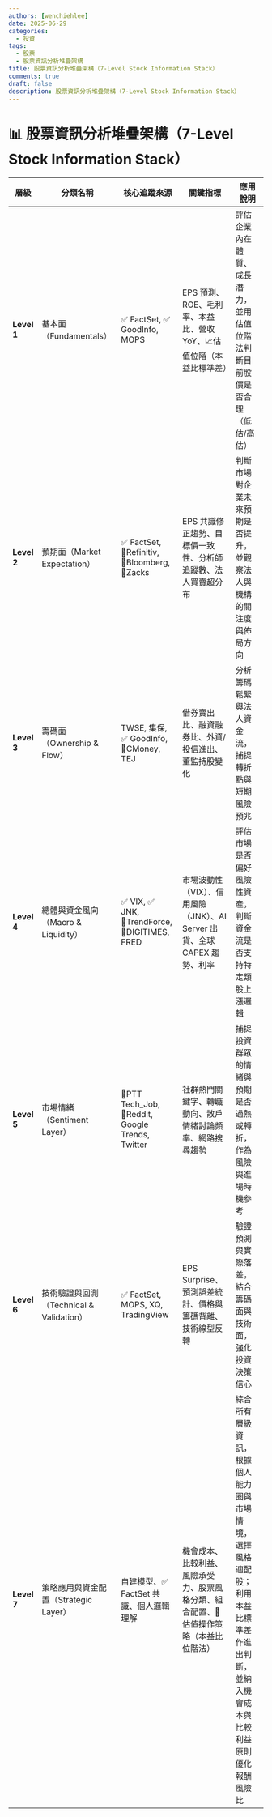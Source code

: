 ```yaml
---
authors: [wenchiehlee]
date: 2025-06-29
categories:
  - 投資
tags:
  - 股票
  - 股票資訊分析堆疊架構
title: 股票資訊分析堆疊架構（7-Level Stock Information Stack）
comments: true
draft: false
description: 股票資訊分析堆疊架構（7-Level Stock Information Stack）
---
```


# 📊 股票資訊分析堆疊架構（7-Level Stock Information Stack）

| 層級 | 分類名稱 | 核心追蹤來源 | 關鍵指標 | 應用說明 |
|------|----------|--------------|----------|----------|
| **Level 1** | 基本面（Fundamentals） | ✅ FactSet, ✅ GoodInfo, MOPS | EPS 預測、ROE、毛利率、本益比、營收 YoY、📈估值位階（本益比標準差） | 評估企業內在體質、成長潛力，並用估值位階法判斷目前股價是否合理（低估/高估） |
| **Level 2** | 預期面（Market Expectation） | ✅ FactSet, 🔸Refinitiv, 🔸Bloomberg, 🔸Zacks | EPS 共識修正趨勢、目標價一致性、分析師追蹤數、法人買賣超分布 | 判斷市場對企業未來預期是否提升，並觀察法人與機構的關注度與佈局方向 |
| **Level 3** | 籌碼面（Ownership & Flow） | TWSE, 集保, ✅ GoodInfo, 🔸CMoney, TEJ | 借券賣出比、融資融券比、外資/投信進出、董監持股變化 | 分析籌碼鬆緊與法人資金流，捕捉轉折點與短期風險預兆 |
| **Level 4** | 總體與資金風向（Macro & Liquidity） | ✅ VIX, ✅ JNK, 🔸TrendForce, 🔸DIGITIMES, FRED | 市場波動性（VIX）、信用風險（JNK）、AI Server 出貨、全球 CAPEX 趨勢、利率 | 評估市場是否偏好風險性資產，判斷資金流是否支持特定類股上漲邏輯 |
| **Level 5** | 市場情緒（Sentiment Layer） | 🔸PTT Tech_Job, 🔸Reddit, Google Trends, Twitter | 社群熱門關鍵字、轉職動向、散戶情緒討論頻率、網路搜尋趨勢 | 捕捉投資群眾的情緒與預期是否過熱或轉折，作為風險與進場時機參考 |
| **Level 6** | 技術驗證與回測（Technical & Validation） | ✅ FactSet, MOPS, XQ, TradingView | EPS Surprise、預測誤差統計、價格與籌碼背離、技術線型反轉 | 驗證預測與實際落差，結合籌碼面與技術面，強化投資決策信心 |
| **Level 7** | 策略應用與資金配置（Strategic Layer） | 自建模型、✅ FactSet 共識、個人邏輯理解 | 機會成本、比較利益、風險承受力、股票風格分類、組合配置、📌估值操作策略（本益比位階法） | 綜合所有層級資訊，根據個人能力圈與市場情境，選擇風格適配股；利用本益比標準差作進出判斷，並納入機會成本與比較利益原則優化報酬風險比 |

